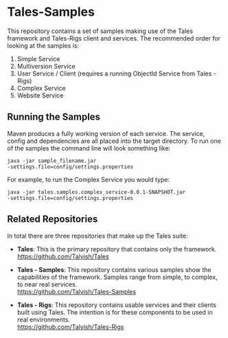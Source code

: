 Tales-Samples
=============

This repository contains a set of samples making use of the Tales framework and Tales-Rigs client and services. The recommended order for looking at the samples is:

<ol>
<li>Simple Service</li>
<li>Multiversion Service</li>
<li>User Service / Client (requires a running ObjectId Service from Tales - Rigs)</li>
<li>Complex Service</li>
<li>Website Service</li>
</ol>

Running the Samples
--------------------
Maven produces a fully working version of each service. The service, config and dependencies are all placed into the target directory. To run one of the samples the command line will look something like:

<code>java -jar sample_filename.jar -settings.file=config/settings.properties</code>

For example, to run the Complex Service you would type:

<code>java -jar tales.samples.complex_service-0.0.1-SNAPSHOT.jar -settings.file=config/settings.properties</code>


Related Repositories
--------------------

In total there are three repositories that make up the Tales suite:

* <b>Tales</b>: This is the primary repository that contains only the framework.<br>
https://github.com/Talvish/Tales

* <b>Tales - Samples</b>: This repository contains various samples show the capabilities of the framework. Samples range from simple, to complex, to near real services. <br>
https://github.com/Talvish/Tales-Samples

* <b>Tales - Rigs</b>: This repository contains usable services and their clients built using Tales. The intention is for these components to be used in real environments.<br>
https://github.com/Talvish/Tales-Rigs
